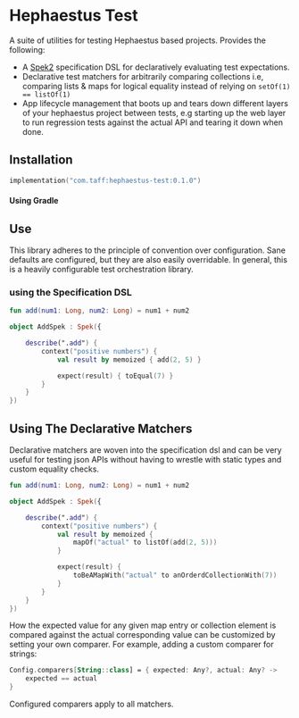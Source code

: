 # Hephaestus Test #

A suite of utilities for testing Hephaestus based projects. Provides the following:
- A [Spek2](https://www.spekframework.org/) specification DSL for declaratively evaluating test expectations.
- Declarative test matchers for arbitrarily comparing collections i.e, comparing lists & maps for logical equality 
  instead of relying on `setOf(1) == listOf(1)`
- App lifecycle management that boots up and tears down different layers of your hephaestus project between tests,
  e.g starting up the web layer to run regression tests against the actual API and tearing it down when done.

## Installation

```kotlin
implementation("com.taff:hephaestus-test:0.1.0")
```
#### Using Gradle

## Use
This library adheres to the principle of convention over configuration. Sane defaults are configured, but they are 
also easily overridable. In general, this is a heavily configurable test orchestration library.

### using the Specification DSL 
```kotlin
fun add(num1: Long, num2: Long) = num1 + num2

object AddSpek : Spek({

    describe(".add") {
        context("positive numbers") {
            val result by memoized { add(2, 5) }

            expect(result) { toEqual(7) }
        }
    }
})

```

## Using The Declarative Matchers

Declarative matchers are woven into the specification dsl and can be very useful for testing json 
APIs without having to wrestle with static types and custom equality checks.

```kotlin
fun add(num1: Long, num2: Long) = num1 + num2

object AddSpek : Spek({

    describe(".add") {
        context("positive numbers") {
            val result by memoized { 
                mapOf("actual" to listOf(add(2, 5))) 
            }

            expect(result) { 
                toBeAMapWith("actual" to anOrderdCollectionWith(7)) 
            }
        }
    }
})

```

How the expected value for any given map entry or collection element is compared against the actual 
corresponding value can be customized by setting your own comparer. For example, adding a custom 
comparer for strings:

```kotlin
Config.comparers[String::class] = { expected: Any?, actual: Any? ->
    expected == actual 
}
```

Configured comparers apply to all matchers.